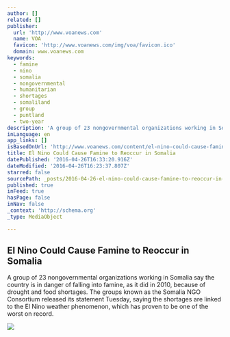 ```yaml
---
author: []
related: []
publisher:
  url: 'http://www.voanews.com'
  name: VOA
  favicon: 'http://www.voanews.com/img/voa/favicon.ico'
  domain: www.voanews.com
keywords:
  - famine
  - nino
  - somalia
  - nongovernmental
  - humanitarian
  - shortages
  - somaliland
  - group
  - puntland
  - two-year
description: 'A group of 23 nongovernmental organizations working in Somalia say the country is in danger of falling into famine, as it did in 2010, because of drought and food shortages. The groups known as the Somalia NGO Consortium released its statement Tuesday, saying the shortages are linked to the El Nino weather phenomenon, which has proven to be one of the worst on record.'
inLanguage: en
app_links: []
isBasedOnUrl: 'http://www.voanews.com/content/el-nino-could-cause-famine-to-reoccur-in-somalia/3302797.html'
title: El Nino Could Cause Famine to Reoccur in Somalia
datePublished: '2016-04-26T16:33:20.916Z'
dateModified: '2016-04-26T16:23:37.807Z'
starred: false
sourcePath: _posts/2016-04-26-el-nino-could-cause-famine-to-reoccur-in-somalia.md
published: true
inFeed: true
hasPage: false
inNav: false
_context: 'http://schema.org'
_type: MediaObject

---
```

<article style=""><h1>El Nino Could Cause Famine to Reoccur in Somalia</h1><p>A group of 23 nongovernmental organizations working in Somalia say the country is in danger of falling into famine, as it did in 2010, because of drought and food shortages. The groups known as the Somalia NGO Consortium released its statement Tuesday, saying the shortages are linked to the El Nino weather phenomenon, which has proven to be one of the worst on record.</p><img src="http://gdb.voanews.com/274E59A3-AC04-4F18-B2B2-34766C677B50_mw1024_mh1024_s.jpg" /></article>